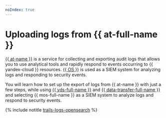 ```yaml
---
noIndex: true
---
```


# Uploading logs from {{ at-full-name }}

[{{ at-name }}](../../audit-trails/index.yaml) is a service for collecting and exporting audit logs that allows you to use analytical tools and rapidly respond to events occurring to {{ yandex-cloud }} resources. [{{ OS }}](../index.yaml) is used as a SIEM system for analyzing logs and responding to security events.

You will learn how to set up the export of logs from {{ at-name }} with just a few steps, while using [{{ yds-full-name }}](../../data-streams/index.yaml) and [{{ data-transfer-full-name }}](../../data-transfer/index.yaml) and selecting {{ mos-full-name }} as a SIEM system to analyze logs and respond to security events.

{% include notitle [trails-logs-opensearch](../../_tutorials/security/trails-logs-opensearch.md) %}
